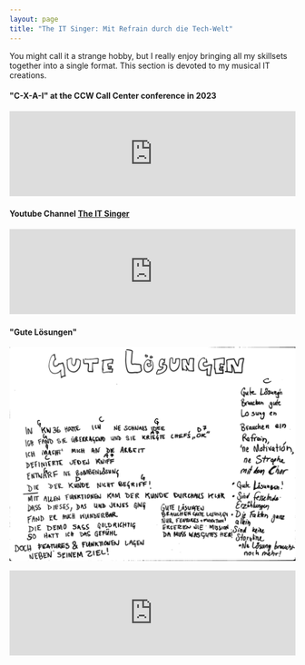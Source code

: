 ```yaml
---
layout: page
title: "The IT Singer: Mit Refrain durch die Tech-Welt"
---
```


You might call it a strange hobby, but I really enjoy bringing all my skillsets together into a single format. This section is devoted to my musical IT creations.  

#### "C-X-A-I" at the CCW Call Center conference in 2023  
<iframe width="100%"  src="https://www.youtube.com/embed/8abl_4K7cFM?si=mjfKuBmXxTBMCd-E" title="YouTube video player" frameborder="0" allow="accelerometer; autoplay; clipboard-write; encrypted-media; gyroscope; picture-in-picture; web-share" referrerpolicy="strict-origin-when-cross-origin" allowfullscreen></iframe>

#### Youtube Channel [The IT Singer](https://www.youtube.com/@ai_refrains)  
<iframe width="100%"  src="https://www.youtube.com/embed/videoseries?si=ZQWryKk0rWBbiz2r&amp;list=PLnzeV97J5N8Z6zxNV8J-PNgLtlktzfk9l" title="YouTube video player" frameborder="0" allow="accelerometer; autoplay; clipboard-write; encrypted-media; gyroscope; picture-in-picture; web-share" referrerpolicy="strict-origin-when-cross-origin" allowfullscreen></iframe>

#### "Gute Lösungen"   
![](/assets/images/guteloesungenWB.jpeg)   

<iframe width="100%" src="https://www.youtube.com/embed/XHDw-YhVd4U?si=FlKx0S2d4GTLUhZt" title="YouTube video player" frameborder="0" allow="accelerometer; autoplay; clipboard-write; encrypted-media; gyroscope; picture-in-picture; web-share" referrerpolicy="strict-origin-when-cross-origin" allowfullscreen></iframe>